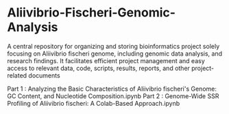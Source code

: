 # Aliivibrio-Fischeri-Genomic-Analysis
A central repository for organizing and storing bioinformatics project solely focusing on Aliivibrio fischeri genome, including genomic data analysis, and research findings. It facilitates efficient project management and easy access to relevant data, code, scripts, results, reports, and other project-related documents

Part 1 : Analyzing the Basic Characteristics of Aliivibrio fischeri's Genome: GC Content, and Nucleotide Composition.ipynb
Part 2 : Genome-Wide SSR Profiling of Aliivibrio fischeri: A Colab-Based Approach.ipynb
